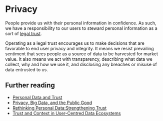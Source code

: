 # Privacy

People provide us with their personal information in confidence. As such, we have a responsibility to our users to steward personal information as a sort of [legal trust](https://en.wikipedia.org/wiki/Trust_law).

Operating as a legal trust encourages us to make decisions that are favorable to end user privacy and integrity. It means we resist prevailing sentiment that sees people as a source of data to be harvested for market value. It also means we act with transparency, describing what data we collect, why and how we use it, and disclosing any breaches or misuse of data entrusted to us.

## Further reading

* [Personal Data and Trust](https://www.bcg.com/capabilities/big-data-advanced-analytics/personal-data-trust.aspx)
* [Privacy, Big Data, and the Public Good](http://www.dataprivacybook.org/)
* [Rethinking Personal Data:Strengthening Trust](http://www.cil.cnrs.fr/CIL/IMG/pdf/WEF_IT_RethinkingPersonalData_Report_2012.pdf)
* [Trust and Context in User-Centred Data Ecosystems](http://reports.weforum.org/rethinking-personal-data/appendix-i-trust-and-context-in-user-centred-data-ecosystems/?doing_wp_cron=1522841230.8554639816284179687500Trust%20and%20Context%20in%20User-Centred%20Data%20Ecosystems)

